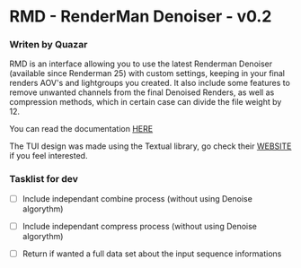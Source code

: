 # RMD - RenderMan Denoiser - v0.2
### Writen by Quazar

RMD is an interface allowing you to use the latest Renderman Denoiser (available since Renderman 25)
with custom settings, keeping in your final renders AOV's and lightgroups you created.
It also include some features to remove unwanted channels from the final Denoised Renders, 
as well as compression methods, which in certain case can divide the file weight by 12.


You can read the documentation [HERE](https://www.notion.so/a13a63a10cde4ebda42246b9a3c6e408?pvs=4)

The TUI design was made using the Textual library, go check their [WEBSITE](https://textual.textualize.io/) if you feel interested.


### Tasklist for dev
- [ ] Include independant combine process (without using Denoise algorythm)
- [ ] Include independant compress process (without using Denoise algorythm)
- [ ] Return if wanted a full data set about the input sequence informations





